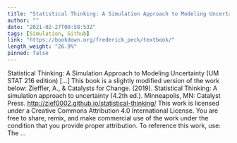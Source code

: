 ```yaml
---
title: "Statistical Thinking: A Simulation Approach to Modeling Uncertainty (UM STAT 216 edition)"
author: ""
date: "2021-02-27T00:58:53Z"
tags: [Simulation, Github]
link: "https://bookdown.org/frederick_peck/textbook/"
length_weight: "26.9%"
pinned: false
---
```


Statistical Thinking: A Simulation Approach to Modeling Uncertainty (UM STAT 216 edition) [...] This book is a slightly modified version of the work below: Zieffler, A., & Catalysts for Change. (2019). Statistical Thinking: A simulation approach to uncertainty (4.2th ed.). Minneapolis, MN: Catalyst Press. http://zief0002.github.io/statistical-thinking/ This work is licensed under a Creative Commons Attribution 4.0 International License. You are free to share, remix, and make commercial use of the work under the condition that you provide proper attribution. To reference this work, use: The ...
